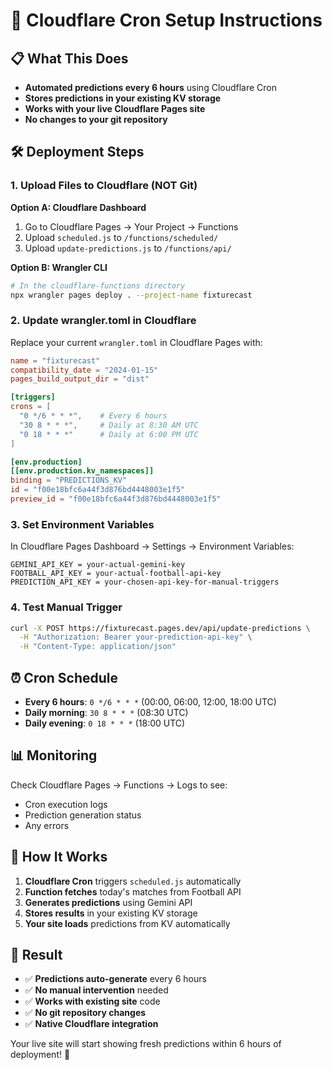 # 🚀 Cloudflare Cron Setup Instructions

## 📋 What This Does
- **Automated predictions every 6 hours** using Cloudflare Cron
- **Stores predictions in your existing KV storage**  
- **Works with your live Cloudflare Pages site**
- **No changes to your git repository**

## 🛠️ Deployment Steps

### 1. Upload Files to Cloudflare (NOT Git)

**Option A: Cloudflare Dashboard**
1. Go to Cloudflare Pages → Your Project → Functions
2. Upload `scheduled.js` to `/functions/scheduled/`
3. Upload `update-predictions.js` to `/functions/api/`

**Option B: Wrangler CLI** 
```bash
# In the cloudflare-functions directory
npx wrangler pages deploy . --project-name fixturecast
```

### 2. Update wrangler.toml in Cloudflare

Replace your current `wrangler.toml` in Cloudflare Pages with:

```toml
name = "fixturecast"
compatibility_date = "2024-01-15"
pages_build_output_dir = "dist"

[triggers]
crons = [
  "0 */6 * * *",    # Every 6 hours
  "30 8 * * *",     # Daily at 8:30 AM UTC  
  "0 18 * * *"      # Daily at 6:00 PM UTC
]

[env.production]
[[env.production.kv_namespaces]]
binding = "PREDICTIONS_KV"
id = "f00e18bfc6a44f3d876bd4448003e1f5"
preview_id = "f00e18bfc6a44f3d876bd4448003e1f5"
```

### 3. Set Environment Variables

In Cloudflare Pages Dashboard → Settings → Environment Variables:

```
GEMINI_API_KEY = your-actual-gemini-key
FOOTBALL_API_KEY = your-actual-football-api-key  
PREDICTION_API_KEY = your-chosen-api-key-for-manual-triggers
```

### 4. Test Manual Trigger

```bash
curl -X POST https://fixturecast.pages.dev/api/update-predictions \
  -H "Authorization: Bearer your-prediction-api-key" \
  -H "Content-Type: application/json"
```

## ⏰ Cron Schedule

- **Every 6 hours**: `0 */6 * * *` (00:00, 06:00, 12:00, 18:00 UTC)
- **Daily morning**: `30 8 * * *` (08:30 UTC)  
- **Daily evening**: `0 18 * * *` (18:00 UTC)

## 📊 Monitoring

Check Cloudflare Pages → Functions → Logs to see:
- Cron execution logs
- Prediction generation status
- Any errors

## 🔄 How It Works

1. **Cloudflare Cron** triggers `scheduled.js` automatically
2. **Function fetches** today's matches from Football API
3. **Generates predictions** using Gemini API  
4. **Stores results** in your existing KV storage
5. **Your site loads** predictions from KV automatically

## 🎯 Result

- ✅ **Predictions auto-generate** every 6 hours
- ✅ **No manual intervention** needed
- ✅ **Works with existing site** code
- ✅ **No git repository changes**
- ✅ **Native Cloudflare integration**

Your live site will start showing fresh predictions within 6 hours of deployment! 🚀